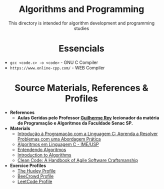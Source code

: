 <div align="center">
<h1>Algorithms and Programming</h1>
<p>This directory is intended for algorithm development and programming studies</p>
</div>

<div align="center"><h1>Essencials</h1></div>

- ```gcc <code.c> -o <code>``` - GNU C Compiler
- ```https://www.online-cpp.com/``` - WEB Compiler

<div align="center"><h1>Source Materials, References & Profiles</h1></div>

- **References**
    - **Aulas Geridas pelo Professor [Guilherme Rey](https://github.com/guilhermeRey) lecionador da matéria de Programação e Algoritmos da Faculdade Senac SP.**
- **Materials**
    - [Introdução à Programação com a Linguagem C: Aprenda a Resolver Problemas com uma Abordagem Prática](https://www.amazon.com.br/Introdu%C3%A7%C3%A3o-Programa%C3%A7%C3%A3o-com-Linguagem-Problemas/dp/8575224859?source=ps-sl-shoppingads-lpcontext&ref_=fplfs&psc=1&smid=A1ZZFT5FULY4LN)
    - [Algoritmos em Linguagem C - IME/USP](https://www.ime.usp.br/~pf/algoritmos-livro/)
    - [Entendendo Algoritmos](https://novatec.com.br/livros/entendendo-algoritmos/)
    - [Introduction to Algorithms](https://www.ebay.com/itm/405511608007?chn=ps&mkevt=1&mkcid=28&google_free_listing_action=view_item&srsltid=AfmBOorxAG_MqdolSNezX7lhzRtgNhQtdKTAiUfdLeL877Q4e-gASeM7gu8)
    - [Clean Code: A Handbook of Agile Software Craftsmanship](https://www.amazon.com.br/Clean-Code-Handbook-Software-Craftsmanship/dp/0132350882/ref=asc_df_0132350882?mcid=e988e075dc433c39add4b58dcc15ebce&tag=googleshopp06-20&linkCode=df0&hvadid=709857070929&hvpos=&hvnetw=g&hvrand=4877938494286996984&hvpone=&hvptwo=&hvqmt=&hvdev=m&hvdvcmdl=&hvlocint=&hvlocphy=9195620&hvtargid=pla-435472505264&psc=1&language=pt_BR&gad_source=1)
- **Exercice Profiles**
    - [The Huxley Profile](https://thehuxley.com/profile/50937)
    - [BeeCrowd Profile](https://judge.beecrowd.com/en/profile/1098437)
    - [LeetCode Profile](https://leetcode.com/u/0xPetrvs/)
